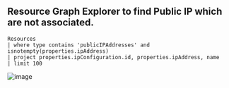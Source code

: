 ## Resource Graph Explorer to find Public IP which are not associated.

```
Resources
| where type contains 'publicIPAddresses' and isnotempty(properties.ipAddress)
| project properties.ipConfiguration.id, properties.ipAddress, name
| limit 100
```


![image](https://user-images.githubusercontent.com/50022305/135696051-17dfcfd7-3704-400a-99a9-c968b65a680e.png)


